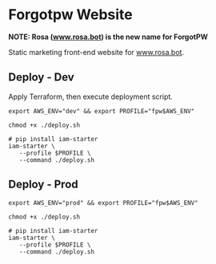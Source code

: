 # Forgotpw Website

**NOTE: Rosa (www.rosa.bot) is the new name for ForgotPW**

Static marketing front-end website for www.rosa.bot.

## Deploy - Dev

Apply Terraform, then execute deployment script.

```shell
export AWS_ENV="dev" && export PROFILE="fpw$AWS_ENV"

chmod +x ./deploy.sh

# pip install iam-starter
iam-starter \
   --profile $PROFILE \
   --command ./deploy.sh
```

## Deploy - Prod

```shell
export AWS_ENV="prod" && export PROFILE="fpw$AWS_ENV"

chmod +x ./deploy.sh

# pip install iam-starter
iam-starter \
   --profile $PROFILE \
   --command ./deploy.sh
```
